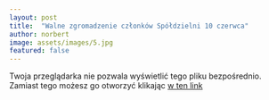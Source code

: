 ```yaml
---
layout: post
title:  "Walne zgromadzenie członków Spółdzielni 10 czerwca"
author: norbert
image: assets/images/5.jpg
featured: false
---
```


<object data="/assets/attachments/walne-zgromadzenie-spoldzielni-6-10-24.pdf" type="application/pdf" width="800" height="1035">
  <p>Twoja przeglądarka nie pozwala wyświetlić tego pliku bezpośrednio.
  Zamiast tego możesz go otworzyć klikając <a href="/assets/attachments/walne-zgromadzenie-spoldzielni-6-10-24.pdf">w ten link</a></p>
</object>